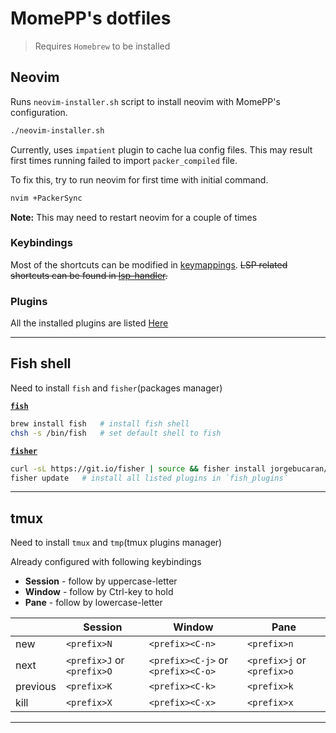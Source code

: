 # MomePP's dotfiles
> Requires `Homebrew` to be installed

## Neovim
Runs `neovim-installer.sh` script to install neovim with MomePP's configuration.
``` bash
./neovim-installer.sh
```
Currently, uses `impatient` plugin to cache lua config files.
This may result first times running failed to import `packer_compiled` file.

To fix this, try to run neovim for first time with initial command.
``` bash
nvim +PackerSync
```
**Note:** This may need to restart neovim for a couple of times

### Keybindings
Most of the shortcuts can be modified in [keymappings](nvim/lua/keymappings.lua). ~~LSP related shortcuts can be found in [lsp-handler](nvim/lua/lsp-config/lsp-handler.lua).~~

### Plugins
All the installed plugins are listed [Here](nvim/lua/plugins.lua)

---

## Fish shell
Need to install `fish` and `fisher`(packages manager)

[**`fish`**](https://fishshell.com/)
``` bash
brew install fish   # install fish shell
chsh -s /bin/fish   # set default shell to fish
```

[**`fisher`**](https://github.com/jorgebucaran/fisher)
``` bash
curl -sL https://git.io/fisher | source && fisher install jorgebucaran/fisher   # install fisher
fisher update   # install all listed plugins in `fish_plugins`
```

---

## tmux
Need to install `tmux` and `tmp`(tmux plugins manager)

Already configured with following keybindings
- **Session** - follow by uppercase-letter
- **Window** - follow by Ctrl-key to hold
- **Pane** - follow by lowercase-letter

|| Session | Window | Pane |
|--- | --- | --- | --- |
|new  | `<prefix>N` | `<prefix><C-n>` | `<prefix>n` |
|next | `<prefix>J` or `<prefix>O` | `<prefix><C-j>` or `<prefix><C-o>` | `<prefix>j` or `<prefix>o` |
|previous | `<prefix>K` | `<prefix><C-k>` | `<prefix>k` |
|kill | `<prefix>X` | `<prefix><C-x>` | `<prefix>x` |

---
